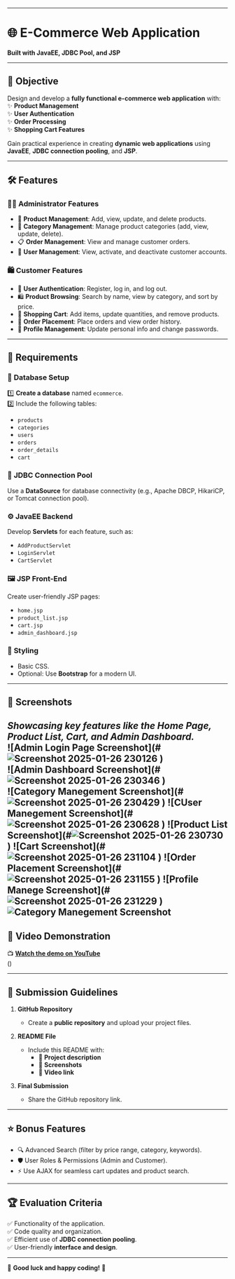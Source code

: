 
---

# 🌐 **E-Commerce Web Application**  
**Built with JavaEE, JDBC Pool, and JSP**

---

## 🎯 **Objective**  
Design and develop a **fully functional e-commerce web application** with:  
✨ **Product Management**  
✨ **User Authentication**  
✨ **Order Processing**  
✨ **Shopping Cart Features**

Gain practical experience in creating **dynamic web applications** using **JavaEE**, **JDBC connection pooling**, and **JSP**.

---

## 🛠️ **Features**  

### 👨‍💻 **Administrator Features**  
- 🛒 **Product Management**: Add, view, update, and delete products.  
- 📂 **Category Management**: Manage product categories (add, view, update, delete).  
- 📋 **Order Management**: View and manage customer orders.  
- 👤 **User Management**: View, activate, and deactivate customer accounts.

### 🛍️ **Customer Features**  
- 🔐 **User Authentication**: Register, log in, and log out.  
- 🛍️ **Product Browsing**: Search by name, view by category, and sort by price.  
- 🛒 **Shopping Cart**: Add items, update quantities, and remove products.  
- 🛒 **Order Placement**: Place orders and view order history.  
- 🔧 **Profile Management**: Update personal info and change passwords.  

---

## 💾 **Requirements**  

### 📂 **Database Setup**  
1️⃣ **Create a database** named `ecommerce`.  
2️⃣ Include the following tables:  
   - `products`  
   - `categories`  
   - `users`  
   - `orders`  
   - `order_details`  
   - `cart`

### 🌟 **JDBC Connection Pool**  
Use a **DataSource** for database connectivity (e.g., Apache DBCP, HikariCP, or Tomcat connection pool).  

### ⚙️ **JavaEE Backend**  
Develop **Servlets** for each feature, such as:  
- `AddProductServlet`  
- `LoginServlet`  
- `CartServlet`

### 🖼️ **JSP Front-End**  
Create user-friendly JSP pages:  
- `home.jsp`  
- `product_list.jsp`  
- `cart.jsp`  
- `admin_dashboard.jsp`

### 🎨 **Styling**  
- Basic CSS.  
- Optional: Use **Bootstrap** for a modern UI.

---

## 📸 **Screenshots**  
_Showcasing key features like the Home Page, Product List, Cart, and Admin Dashboard._  
![Admin Login Page Screenshot](#![Screenshot 2025-01-26 230126](https://github.com/user-attachments/assets/ae528380-86e2-4bdd-8cef-b1867cb18e64)
)  
![Admin Dashboard Screenshot](#![Screenshot 2025-01-26 230346](https://github.com/user-attachments/assets/fd59664f-8cb6-40ed-8332-149051f31c42)
)  
![Category Manegement Screenshot](#![Screenshot 2025-01-26 230429](https://github.com/user-attachments/assets/2fed75b3-9457-4840-9462-83df0dd2d743)
)
![CUser Manegement Screenshot](#![Screenshot 2025-01-26 230628](https://github.com/user-attachments/assets/fbe0f128-93ec-4155-b505-75dae444b6ec)
)
![Product List Screenshot](#![Screenshot 2025-01-26 230730](https://github.com/user-attachments/assets/8ae47048-7390-4549-90f4-16a44ec14851)
)
![Cart Screenshot](#![Screenshot 2025-01-26 231104](https://github.com/user-attachments/assets/7917bb36-f485-4d29-aeb2-6a9e8aba8328)
)
![Order Placement Screenshot](#![Screenshot 2025-01-26 231155](https://github.com/user-attachments/assets/a19f8d3e-b79b-4e44-b1b5-8afdcc7f5056)
)
![Profile Manege Screenshot](#![Screenshot 2025-01-26 231229](https://github.com/user-attachments/assets/bd1506dc-22e5-458c-815a-c99266d904b8)
)
![Category Manegement Screenshot](#)
---

## 🎥 **Video Demonstration**  
📺 [**Watch the demo on YouTube**](#)  
()

---

## 🚀 **Submission Guidelines**  

1. **GitHub Repository**  
   - Create a **public repository** and upload your project files.  

2. **README File**  
   - Include this README with:  
     - 🎯 **Project description**  
     - 📸 **Screenshots**  
     - 🎥 **Video link**  

3. **Final Submission**  
   - Share the GitHub repository link.

---

## ⭐ **Bonus Features**  
- 🔍 Advanced Search (filter by price range, category, keywords).  
- 🛡️ User Roles & Permissions (Admin and Customer).  
- ⚡ Use AJAX for seamless cart updates and product search.

---

## 🏆 **Evaluation Criteria**  
✅ Functionality of the application.  
✅ Code quality and organization.  
✅ Efficient use of **JDBC connection pooling**.  
✅ User-friendly **interface and design**.  

---

🎉 **Good luck and happy coding!** 🚀

